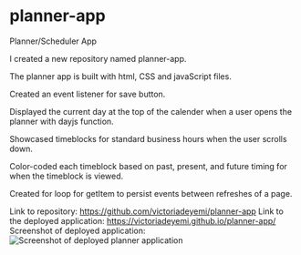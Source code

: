 # planner-app
Planner/Scheduler App

I created a new repository named planner-app.

The planner app is built with html, CSS and javaScript files.

Created an event listener for save button.

Displayed the current day at the top of the calender when a user opens the planner with dayjs function.

Showcased timeblocks for standard business hours when the user scrolls down.

Color-coded each timeblock based on past, present, and future timing for when the timeblock is viewed.

Created for loop for getItem to persist events between refreshes of a page.

Link to repository: https://github.com/victoriadeyemi/planner-app
Link to the deployed application: https://victoriadeyemi.github.io/planner-app/
Screenshot of deployed application: ![Screenshot of deployed planner application](assets/images/image-file-name.png)

